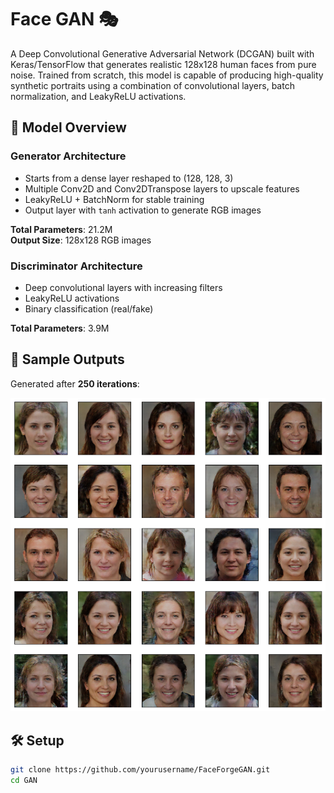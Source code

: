 # Face GAN 🎭

A Deep Convolutional Generative Adversarial Network (DCGAN) built with Keras/TensorFlow that generates realistic 128x128 human faces from pure noise. Trained from scratch, this model is capable of producing high-quality synthetic portraits using a combination of convolutional layers, batch normalization, and LeakyReLU activations.

## 🧠 Model Overview

### Generator Architecture
- Starts from a dense layer reshaped to (128, 128, 3)
- Multiple Conv2D and Conv2DTranspose layers to upscale features
- LeakyReLU + BatchNorm for stable training
- Output layer with `tanh` activation to generate RGB images

**Total Parameters**: 21.2M  
**Output Size**: 128x128 RGB images

### Discriminator Architecture
- Deep convolutional layers with increasing filters
- LeakyReLU activations
- Binary classification (real/fake)

**Total Parameters**: 3.9M

## 📸 Sample Outputs

Generated after **250 iterations**:

![Generated Faces](./assets/image.png)

## 🛠️ Setup

```bash
git clone https://github.com/yourusername/FaceForgeGAN.git
cd GAN

